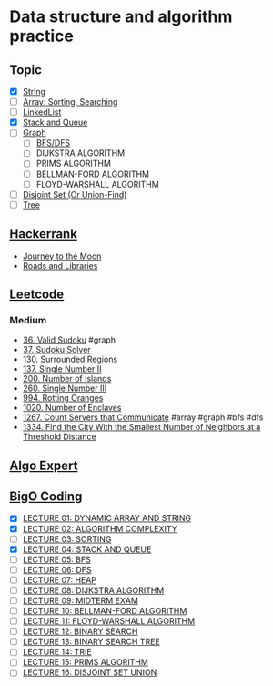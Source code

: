 # Data structure and algorithm practice

## Topic

- [x] [String](https://developer.mozilla.org/vi/docs/Web/JavaScript/Reference/Global_Objects/String)
- [ ] [Array: Sorting, Searching](https://leetcode.com/tag/array/)
- [ ] [LinkedList](https://www.geeksforgeeks.org/data-structures/linked-list/)
- [x] [Stack and Queue](https://www.geeksforgeeks.org/difference-between-stack-and-queue-data-structures/)
- [ ] [Graph](https://www.geeksforgeeks.org/graph-data-structure-and-algorithms/)
  - [ ] [BFS/DFS](https://www.geeksforgeeks.org/difference-between-bfs-and-dfs/)
  - [ ] DIJKSTRA ALGORITHM
  - [ ] PRIMS ALGORITHM
  - [ ] BELLMAN-FORD ALGORITHM
  - [ ] FLOYD-WARSHALL ALGORITHM
- [ ] [Disjoint Set (Or Union-Find)](https://www.geeksforgeeks.org/union-find/)
- [ ] [Tree](TODO)

## [Hackerrank](https://www.hackerrank.com/domains/algorithms?filters%5Bsubdomains%5D%5B%5D=graph-theory&filters%5Bstatus%5D%5B%5D=unsolved&badge_type=problem-solving)

- [Journey to the Moon](hackerrank/hackerrank-journeyToMoon.js)
- [Roads and Libraries](hackerrank/hackerrank-roadsAndLibraries.js)

## [Leetcode](https://leetcode.com/problemset/algorithms/)

### Medium

- [36. Valid Sudoku](leetcode/medium/36.%20Valid%20Sudoku.js) #graph
- [37. Sudoku Solver](leetcode/medium/37.%20Sudoku%20Solver.js)
- [130. Surrounded Regions](leetcode/medium/130.%20Surrounded%20Regions.js)
- [137. Single Number II](leetcode/medium/137.%20Single%20Number%20II.js)
- [200. Number of Islands](leetcode/medium/200.%20Number%20of%20Islands.js)
- [260. Single Number III](leetcode/medium/260.%20Single%20Number%20III.js)
- [994. Rotting Oranges](leetcode/medium/994.%20Rotting%20Oranges.js)
- [1020. Number of Enclaves](leetcode/medium/1020.%20Number%20of%20Enclaves.js)
- [1267. Count Servers that Communicate](leetcode/medium/1020.%20Number%20of%20Enclaves.js) #array #graph #bfs #dfs
- [1334. Find the City With the Smallest Number of Neighbors at a Threshold Distance](leetcode/medium/1267.%20Count%20Servers%20that%20Communicate.js)

## [Algo Expert](https://www.algoexpert.io/questions)

## [BigO Coding](https://bigocoder.com/courses/BLUE23)

- [x] [LECTURE 01: DYNAMIC ARRAY AND STRING](bigo-coding/LECTURE%2001:%20DYNAMIC%20ARRAY%20AND%20STRING)
- [x] [LECTURE 02: ALGORITHM COMPLEXITY](bigo-coding/LECTURE%2002:%20ALGORITHM%20COMPLEXITY)
- [ ] [LECTURE 03: SORTING](bigo-coding/LECTURE%2003:%20SORTING)
- [x] [LECTURE 04: STACK AND QUEUE](bigo-coding/LECTURE%2004:%20STACK%20AND%20QUEUE)
- [ ] [LECTURE 05: BFS](bigo-coding/LECTURE%2005:%20BFS)
- [ ] [LECTURE 06: DFS](bigo-coding/LECTURE%2006:%20DFS/)
- [ ] [LECTURE 07: HEAP](bigo-coding/)
- [ ] [LECTURE 08: DIJKSTRA ALGORITHM](bigo-coding/)
- [ ] [LECTURE 09: MIDTERM EXAM](bigo-coding/LECTURE%2009:%20MIDTERM%20EXAM)
- [ ] [LECTURE 10: BELLMAN-FORD ALGORITHM](bigo-coding/)
- [ ] [LECTURE 11: FLOYD-WARSHALL ALGORITHM](bigo-coding/)
- [ ] [LECTURE 12: BINARY SEARCH](bigo-coding/LECTURE%2012:%20BINARY%20SEARCH)
- [ ] [LECTURE 13: BINARY SEARCH TREE](bigo-coding/)
- [ ] [LECTURE 14: TRIE](bigo-coding/)
- [ ] [LECTURE 15: PRIMS ALGORITHM](bigo-coding/LECTURE%2015:%20PRIMS%20ALGORITHM)
- [ ] [LECTURE 16: DISJOINT SET UNION](bigo-coding/LECTURE%2016:%20DISJOINT%20SET%20UNION)